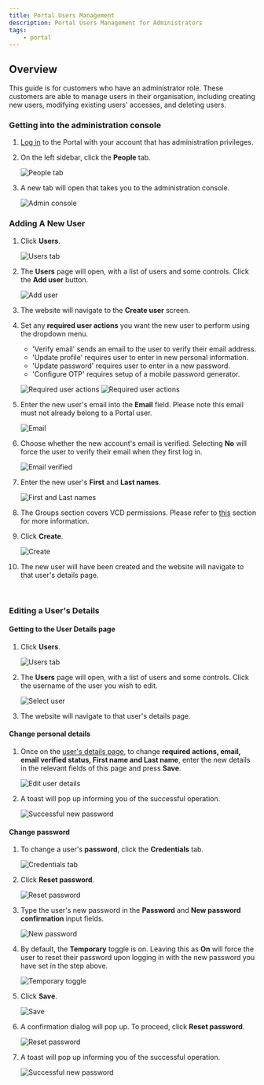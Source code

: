 ```yaml
---
title: Portal Users Management
description: Portal Users Management for Administrators
tags:
    - portal
---
```


## Overview
This guide is for customers who have an administrator role. These customers are able to manage users in their organisation, including creating new users, modifying existing users' accesses, and deleting users.

### Getting into the administration console
1. [Log in](./portal-login.md) to the Portal with your account that has administration privileges.
   
2. On the left sidebar, click the **People** tab.
   
   ![People tab](./assets/users-mgmt-1.png)

3. A new tab will open that takes you to the administration console.

    ![Admin console](./assets/users-mgmt-2.png)

### Adding A New User
1. Click **Users**.

    ![Users tab](./assets/users-mgmt-3.png)

1. The **Users** page will open, with a list of users and some controls. Click the **Add user** button.

    ![Add user](./assets/users-mgmt-4.png)

1. The website will navigate to the **Create user** screen.

1. Set any **required user actions** you want the new user to perform using the dropdown menu.
  
   - 'Verify email' sends an email to the user to verify their email address. 
   - 'Update profile' requires user to enter in new personal information. 
   - 'Update password' requires user to enter in a new password. 
   - 'Configure OTP' requires setup of a mobile password generator.

    ![Required user actions](./assets/users-mgmt-req-actions.png)
    ![Required user actions](./assets/users-mgmt-req-actions-2.png)

 1. Enter the new user's email into the **Email** field. Please note this email must not already belong to a Portal user.

    ![Email](./assets/users-mgmt-new-email.png)

1. Choose whether the new account's email is verified. Selecting **No** will force the user to verify their email when they first log in.

    ![Email verified](./assets/users-mgmt-email-verified.png)

1. Enter the new user's **First** and **Last names**.

    ![First and Last names](./assets/users-mgmt-first-last-name.png)

1. The Groups section covers VCD permissions. Please refer to [this]() section for more information.

1. Click **Create**.

    ![Create](./assets/users-mgmt-new-user-create.png)

1. The new user will have been created and the website will navigate to that user's details page.

&nbsp;

### Editing a User's Details
#### Getting to the User Details page
1. Click **Users**.

    ![Users tab](./assets/users-mgmt-3.png)

1. The **Users** page will open, with a list of users and some controls. Click the username of the user you wish to edit.

    ![Select user](./assets/users-mgmt-select-user.png)

1. The website will navigate to that user's details page.

#### Change personal details
1. Once on the [user's details page](#getting-to-the-user-details-page), to change **required actions, email, email verified status, First name and Last name**, enter the new details in the relevant fields of this page and press **Save**.

    ![Edit user details](./assets/edit-user-details.png)

1. A toast will pop up informing you of the successful operation.

    ![Successful new password](./assets/users-mgmt-edit-details-success.png)

#### Change password
1. To change a user's **password**, click the **Credentials** tab.

    ![Credentials tab](./assets/users-mgmt-credentials-tab.png)

2. Click **Reset password**.

    ![Reset password](./assets/users-mgmt-reset-password.png)

3. Type the user's new password in the **Password** and **New password confirmation** input fields.

    ![New password](./assets/users-mgmt-new-password.png)

4. By default, the **Temporary** toggle is on. Leaving this as **On** will force the user to reset their password upon logging in with the new password you have set in the step above.

    ![Temporary toggle](./assets/users-mgmt-temporary.png)

5. Click **Save**.

    ![Save](./assets/users-mgmt-save-new-password.png)

6. A confirmation dialog will pop up. To proceed, click **Reset password**.

    ![Reset password](./assets/users-mgmt-reset-password-confirm.png)

7. A toast will pop up informing you of the successful operation.

    ![Successful new password](./assets/users-mgmt-password-reset-success.png)